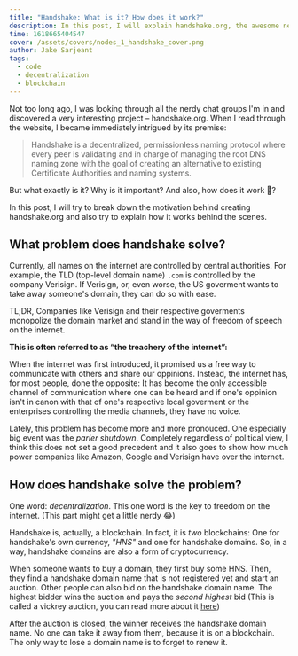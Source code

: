 ```yaml
---
title: "Handshake: What is it? How does it work?"
description: In this post, I will explain handshake.org, the awesome new experimental decentralized alternative to the DNS root zone.
time: 1618665404547
cover: /assets/covers/nodes_1_handshake_cover.png
author: Jake Sarjeant
tags:
  - code
  - decentralization
  - blockchain
---
```


Not too long ago, I was looking through all the nerdy chat groups I'm in and discovered a very interesting project – handshake.org. When I read through the website, I became immediately intrigued by its premise:

> Handshake is a decentralized, permissionless naming protocol where every peer is validating and in charge of managing the root DNS naming zone with the goal of creating an alternative to existing Certificate Authorities and naming systems.

But what exactly is it? Why is it important? And also, how does it work 🤔?

In this post, I will try to break down the motivation behind creating handshake.org and also try to explain how it works behind the scenes.

## What problem does handshake solve?
Currently, all names on the internet are controlled by central authorities. For example, the TLD (top-level domain name) `.com` is controlled by the company Verisign. If Verisign, or, even worse, the US goverment wants to take away someone's domain, they can do so with ease.

TL;DR, Companies like Verisign and their respective goverments monopolize the domain market and stand in the way of freedom of speech on the internet.

**This is often referred to as “the treachery of the internet”:**

When the internet was first introduced, it promised us a free way to communicate with others and share our oppinions. Instead, the internet has, for most people, done the opposite: It has become the only accessible channel of communication where one can be heard and if one's oppinion isn't in canon with that of one's respective local goverment or the enterprises controlling the media channels, they have no voice.

Lately, this problem has become more and more pronouced. One especially big event was the *parler shutdown*. Completely regardless of political view, I think this does not set a good precedent and it also goes to show how much power companies like Amazon, Google and Verisign have over the internet.

## How does handshake solve the problem?
One word: *decentralization*. This one word is the key to freedom on the internet. (This part might get a little nerdy 😂)

Handshake is, actually, a blockchain. In fact, it is *two* blockchains: One for handshake's own currency, *"HNS"* and one for handshake domains. So, in a way, handshake domains are also a form of cryptocurrency.

When someone wants to buy a domain, they first buy some HNS. Then, they find a handshake domain name that is not registered yet and start an auction. Other people can also bid on the handshake domain name. The highest bidder wins the auction and pays the *second highest* bid (This is called a vickrey auction, you can read more about it [here](https://en.wikipedia.org/wiki/vickrey_auction))

After the auction is closed, the winner receives the handshake domain name. No one can take it away from them, because it is on a blockchain. The only way to lose a domain name is to forget to renew it.